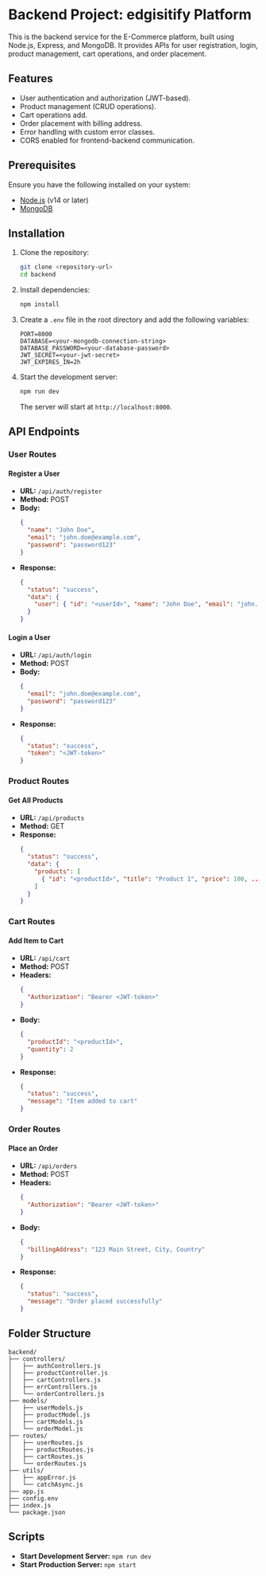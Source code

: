 # Backend Project: edgisitify Platform

This is the backend service for the E-Commerce platform, built using Node.js, Express, and MongoDB. It provides APIs for user registration, login, product management, cart operations, and order placement.

## Features

- User authentication and authorization (JWT-based).
- Product management (CRUD operations).
- Cart operations add.
- Order placement with billing address.
- Error handling with custom error classes.
- CORS enabled for frontend-backend communication.

## Prerequisites

Ensure you have the following installed on your system:

- [Node.js](https://nodejs.org/) (v14 or later)
- [MongoDB](https://www.mongodb.com/)

## Installation

1. Clone the repository:

   ```bash
   git clone <repository-url>
   cd backend
   ```

2. Install dependencies:

   ```bash
   npm install
   ```

3. Create a `.env` file in the root directory and add the following variables:

   ```env
   PORT=8000
   DATABASE=<your-mongodb-connection-string>
   DATABASE_PASSWORD=<your-database-password>
   JWT_SECRET=<your-jwt-secret>
   JWT_EXPIRES_IN=2h
   ```

4. Start the development server:

   ```bash
   npm run dev
   ```

   The server will start at `http://localhost:8000`.

## API Endpoints

### User Routes

#### Register a User
- **URL:** `/api/auth/register`
- **Method:** POST
- **Body:**
  ```json
  {
    "name": "John Doe",
    "email": "john.doe@example.com",
    "password": "password123"
  }
  ```
- **Response:**
  ```json
  {
    "status": "success",
    "data": {
      "user": { "id": "<userId>", "name": "John Doe", "email": "john.doe@example.com" }
    }
  }
  ```

#### Login a User
- **URL:** `/api/auth/login`
- **Method:** POST
- **Body:**
  ```json
  {
    "email": "john.doe@example.com",
    "password": "password123"
  }
  ```
- **Response:**
  ```json
  {
    "status": "success",
    "token": "<JWT-token>"
  }
  ```

### Product Routes

#### Get All Products
- **URL:** `/api/products`
- **Method:** GET
- **Response:**
  ```json
  {
    "status": "success",
    "data": {
      "products": [
        { "id": "<productId>", "title": "Product 1", "price": 100, ... }
      ]
    }
  }
  ```

### Cart Routes

#### Add Item to Cart
- **URL:** `/api/cart`
- **Method:** POST
- **Headers:**
  ```json
  {
    "Authorization": "Bearer <JWT-token>"
  }
  ```
- **Body:**
  ```json
  {
    "productId": "<productId>",
    "quantity": 2
  }
  ```
- **Response:**
  ```json
  {
    "status": "success",
    "message": "Item added to cart"
  }
  ```

### Order Routes

#### Place an Order
- **URL:** `/api/orders`
- **Method:** POST
- **Headers:**
  ```json
  {
    "Authorization": "Bearer <JWT-token>"
  }
  ```
- **Body:**
  ```json
  {
    "billingAddress": "123 Main Street, City, Country"
  }
  ```
- **Response:**
  ```json
  {
    "status": "success",
    "message": "Order placed successfully"
  }
  ```

## Folder Structure

```plaintext
backend/
├── controllers/
│   ├── authControllers.js
│   ├── productController.js
│   ├── cartControllers.js
│   ├── errControllers.js
│   └── orderControllers.js
├── models/
│   ├── userModels.js
│   ├── productModel.js
│   ├── cartModels.js
│   └── orderModel.js
├── routes/
│   ├── userRoutes.js
│   ├── productRoutes.js
│   ├── cartRoutes.js
│   └── orderRoutes.js
├── utils/
│   ├── appError.js
│   └── catchAsync.js
├── app.js
├── config.env
├── index.js
└── package.json
```

## Scripts

- **Start Development Server:** `npm run dev`
- **Start Production Server:** `npm start`

